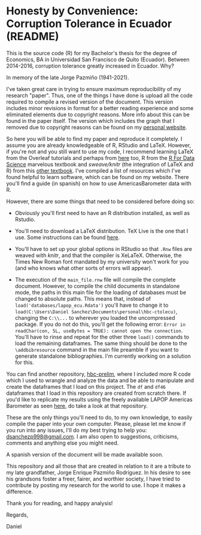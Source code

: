 # Honesty by Convenience: Corruption Tolerance in Ecuador (README)

This is the source code (R) for my Bachelor's thesis for the degree of Economics, BA in Universidad San Francisco de Quito (Ecuador). Between 2014-2016, corruption tolerance greatly increased in Ecuador. Why? 

In memory of the late Jorge Pazmiño (1941-2021).

I've taken great care in trying to ensure maximum reproducibility of my research "paper". Thus, one of the things I have done is upload all the code required to compile a revised version of the document. This version includes minor revisions in format for a better reading experience and some eliminated elements due to copyright reasons. More info about this can be found in the paper itself. The version which includes the graph that I removed due to copyright reasons can be found on my [personal website](https://sites.google.com/view/dsanchezp98/home). 

So here you will be able to find my paper and reproduce it completely. I assume you are already knowledgeable of R, RStudio and LaTeX. However, if you're not and you still want to use my code, I recommend learning LaTeX from the Overleaf tutorials and perhaps from [here](https://www.michellekrummel.com/) too, R from the [R For Data Science](https://r4ds.had.co.nz/) marvelous textbook and *sweave/knitr* (the integration of LaTeX and R) from this [other textbook](https://www.routledge.com/Dynamic-Documents-with-R-and-knitr/Xie/p/book/9781498716963). I've compiled a list of resources which I've found helpful to learn software, which can be found on my website. There you'll find a guide (in spanish) on how to use AmericasBarometer data with R. 

However, there are some things that need to be considered before doing so: 

- Obviously you'll first need to have an R distribution installed, as well as Rstudio.

- You'll need to download a LaTeX distribution. TeX Live is the one that I use. Some instructions can be found [here](https://tug.org/texlive/acquire-netinstall.html). 

- You'll have to set up your global options in RStudio so that `.Rnw` files are weaved with *knitr*, and that the compiler is XeLaTeX. Otherwise, the Times New Roman font mandated by my university won't work for you (and who knows what other sorts of errors will appear). 

- The execution of the `main_file.rnw` file will compile the complete document. However, to compile the child documents in standalone mode, the paths in this main file for the loading of databases must be changed to absolute paths. This means that, instead of `load('databases/lapop_ecu.Rdata')` you'll have to change it to `load(C:\Users\Daniel Sanchez\Documents\personal\hbc-ctolecu)`, changing the `C:\\...` to wherever you loaded the uncompressed package. If you do not do this, you'll get the following error: `Error in readChar(con, 5L, useBytes = TRUE): cannot open the connection`. You'll have to rinse and repeat for the other three `load()` commands to load the remaining dataframes. The same thing should be done to the `\addbibresource` command in the main file preamble if you want to generate standalone bibliographies. I'm currently working on a solution for this. 

You can find another repository, [hbc-prelim](https://github.com/dsanchezp18/hbc-prelim), where I included more R code which I used to wrangle and analyze the data and be able to manipulate and create the dataframes that I load on this project. The `df` and `df46` dataframes that I load in this repository are created from scratch there. If you'd like to replicate my results using the freely available LAPOP Americas Barometer as seen [here](https://www.vanderbilt.edu/lapop/free-access.php), do take a look at that repository. 

These are the only things you'll need to do, to my own knowledge, to easily compile the paper into your own computer. Please, please let me know if you run into any issues, I'll do my best trying to help you: dsanchezp998@gmail.com. I am also open to suggestions, criticisms, comments and anything else you might need.

A spanish version of the document will be made available soon. 

This repository and all those that are created in relation to it are a tribute to my late grandfather, Jorge Enrique Pazmiño Rodríguez. In his desire to see his grandsons foster a freer, fairer, and worthier society, I have tried to contribute by posting my research for the world to use. I hope it makes a difference. 

Thank you for reading, and happy analysis!

Regards,

Daniel

